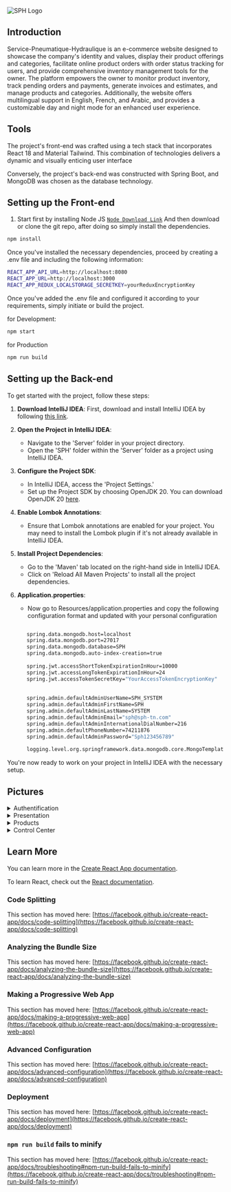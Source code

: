 ![SPH Logo](https://github.com/DALI-1/Service-Pneumatique-Hydraulique/assets/99611104/f7a29032-cab5-4c51-be21-262ffa04d408)

## Introduction

Service-Pneumatique-Hydraulique is an e-commerce website designed to showcase the company's identity and values, display their product offerings and categories, facilitate online product orders with order status tracking for users, and provide comprehensive inventory management tools for the owner. The platform empowers the owner to monitor product inventory, track pending orders and payments, generate invoices and estimates, and manage products and categories. Additionally, the website offers multilingual support in English, French, and Arabic, and provides a customizable day and night mode for an enhanced user experience.

## Tools

The project's front-end was crafted using a tech stack that incorporates React 18 and Material Tailwind. This combination of technologies delivers a dynamic and visually enticing user interface

Conversely, the project's back-end was constructed with Spring Boot, and MongoDB was chosen as the database technology.

## Setting up the Front-end

1. Start first by installing Node JS [`Node Download Link`](https://nodejs.org/en/download/current)
   And then download or clone the git repo, after doing so simply install the dependencies.
```bash
npm install
```
Once you've installed the necessary dependencies, proceed by creating a .env file and including the following information:
```bash
REACT_APP_API_URL=http://localhost:8080
REACT_APP_URL=http://localhost:3000
REACT_APP_REDUX_LOCALSTORAGE_SECRETKEY=yourReduxEncryptionKey

```

Once you've added the .env file and configured it according to your requirements, simply initiate or build the project.

for Development:

```bash
npm start
```

for Production

```bash
npm run build
```

## Setting up the Back-end

To get started with the project, follow these steps:

1. **Download IntelliJ IDEA**: First, download and install IntelliJ IDEA by following [this link](https://www.jetbrains.com/idea/download/?section=windows).

2. **Open the Project in IntelliJ IDEA**:
   - Navigate to the 'Server' folder in your project directory.
   - Open the 'SPH' folder within the 'Server' folder as a project using IntelliJ IDEA.

3. **Configure the Project SDK**:
   - In IntelliJ IDEA, access the 'Project Settings.'
   - Set up the Project SDK by choosing OpenJDK 20. You can download OpenJDK 20 [here](https://jdk.java.net/java-se-ri/20).
   
4. **Enable Lombok Annotations**:
   - Ensure that Lombok annotations are enabled for your project. You may need to install the Lombok plugin if it's not already available in IntelliJ IDEA.

5. **Install Project Dependencies**:
   - Go to the 'Maven' tab located on the right-hand side in IntelliJ IDEA.
   - Click on 'Reload All Maven Projects' to install all the project dependencies.

6. **Application.properties**:
   - Now go to Resources/application.properties and copy the following configuration format and updated with your personal configuration
   ```bash

      spring.data.mongodb.host=localhost
      spring.data.mongodb.port=27017
      spring.data.mongodb.database=SPH
      spring.data.mongodb.auto-index-creation=true
      
      spring.jwt.accessShortTokenExpirationInHour=10000
      spring.jwt.accessLongTokenExpirationInHour=24
      spring.jwt.accessTokenSecretKey="YourAccessTokenEncryptionKey"
      
      
      spring.admin.defaultAdminUserName=SPH_SYSTEM
      spring.admin.defaultAdminFirstName=SPH
      spring.admin.defaultAdminLastName=SYSTEM
      spring.admin.defaultAdminEmail="sph@sph-tn.com"
      spring.admin.defaultAdminInternationalDialNumber=216
      spring.admin.defaultPhoneNumber=74211876
      spring.admin.defaultAdminPassword="Sph123456789"
      
      logging.level.org.springframework.data.mongodb.core.MongoTemplate=DEBUG

   ```
     
You're now ready to work on your project in IntelliJ IDEA with the necessary setup.

## Pictures

<details>
<summary>Authentification</summary>
   
   
![Screenshot 2023-11-06 210630](https://github.com/DALI-1/Service-Pneumatique-Hydraulique/assets/99611104/03a212c3-5f01-432b-ba8f-3ca9ce1e561d)
   
![Screenshot 2023-11-06 210649](https://github.com/DALI-1/Service-Pneumatique-Hydraulique/assets/99611104/e17b4e35-ad7b-456f-a4df-2e685d9a796a)

</details>

<details>
<summary>Presentation</summary>
   
![Screenshot 2023-11-06 210423](https://github.com/DALI-1/Service-Pneumatique-Hydraulique/assets/99611104/0de1c0b1-6041-410e-8ae6-358ce8cdf069)
   
![Screenshot 2023-11-06 210536](https://github.com/DALI-1/Service-Pneumatique-Hydraulique/assets/99611104/e3963a54-f800-437c-9d89-41493e1d0b17)
   
![Screenshot 2023-11-06 210553](https://github.com/DALI-1/Service-Pneumatique-Hydraulique/assets/99611104/125cdc66-1624-4a87-a8bd-6903d9750c48)

![Screenshot 2023-11-06 210611](https://github.com/DALI-1/Service-Pneumatique-Hydraulique/assets/99611104/a122b733-2f82-41e6-928a-32f76bc92a03)

</details>

<details>
<summary>Products</summary>
   
![Screenshot 2023-11-06 210715](https://github.com/DALI-1/Service-Pneumatique-Hydraulique/assets/99611104/ad8e3122-3a5f-4ecc-b32f-bca768a1b671)
   
![Screenshot 2023-11-06 211810](https://github.com/DALI-1/Service-Pneumatique-Hydraulique/assets/99611104/94874b8a-380e-44be-8b63-6665c4dc9925)
   

</details>

<details>
<summary>Control Center</summary>
   
![Screenshot 2023-11-06 210751](https://github.com/DALI-1/Service-Pneumatique-Hydraulique/assets/99611104/7735aa68-b4ed-4b23-84de-fd6177aa6487)
   
![Screenshot 2023-11-06 210813](https://github.com/DALI-1/Service-Pneumatique-Hydraulique/assets/99611104/22cb0d6f-9746-48b8-b0d7-78508e99b3a2)
   
![Screenshot 2023-11-06 210905](https://github.com/DALI-1/Service-Pneumatique-Hydraulique/assets/99611104/92983891-b50e-4004-a39f-32af33894285)
   
![Screenshot 2023-11-06 210931](https://github.com/DALI-1/Service-Pneumatique-Hydraulique/assets/99611104/df9853df-eacb-46da-b1c4-13f2aaf2aec9)
   
![Screenshot 2023-11-06 211004](https://github.com/DALI-1/Service-Pneumatique-Hydraulique/assets/99611104/a1664f1c-d42c-4022-b440-31e20d4b41ea)
   
![Screenshot 2023-11-06 211204](https://github.com/DALI-1/Service-Pneumatique-Hydraulique/assets/99611104/faa50977-a3fa-43a6-9fa7-5f7a18964b82)

![Screenshot 2023-11-06 211220](https://github.com/DALI-1/Service-Pneumatique-Hydraulique/assets/99611104/d0be11dd-087b-4477-b19e-7c78d984c5a8)
![Screenshot 2023-11-06 211239](https://github.com/DALI-1/Service-Pneumatique-Hydraulique/assets/99611104/abadacca-5440-4712-a3fa-aae2c11b63e9)

![Screenshot 2023-11-06 211351](https://github.com/DALI-1/Service-Pneumatique-Hydraulique/assets/99611104/e9fcdfbb-7f40-442e-80a3-22d5aad74f23)

![Screenshot 2023-11-06 211515](https://github.com/DALI-1/Service-Pneumatique-Hydraulique/assets/99611104/b356904b-0b2f-47c7-88fc-2af49f5a6673)


</details>



## Learn More

You can learn more in the [Create React App documentation](https://facebook.github.io/create-react-app/docs/getting-started).

To learn React, check out the [React documentation](https://reactjs.org/).

### Code Splitting

This section has moved here: [https://facebook.github.io/create-react-app/docs/code-splitting](https://facebook.github.io/create-react-app/docs/code-splitting)

### Analyzing the Bundle Size

This section has moved here: [https://facebook.github.io/create-react-app/docs/analyzing-the-bundle-size](https://facebook.github.io/create-react-app/docs/analyzing-the-bundle-size)

### Making a Progressive Web App

This section has moved here: [https://facebook.github.io/create-react-app/docs/making-a-progressive-web-app](https://facebook.github.io/create-react-app/docs/making-a-progressive-web-app)

### Advanced Configuration

This section has moved here: [https://facebook.github.io/create-react-app/docs/advanced-configuration](https://facebook.github.io/create-react-app/docs/advanced-configuration)

### Deployment

This section has moved here: [https://facebook.github.io/create-react-app/docs/deployment](https://facebook.github.io/create-react-app/docs/deployment)

### `npm run build` fails to minify

This section has moved here: [https://facebook.github.io/create-react-app/docs/troubleshooting#npm-run-build-fails-to-minify](https://facebook.github.io/create-react-app/docs/troubleshooting#npm-run-build-fails-to-minify)
